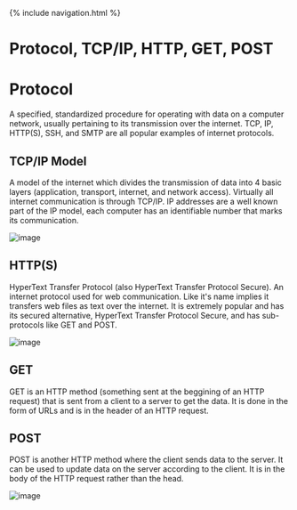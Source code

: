 {% include navigation.html %}

# Protocol, TCP/IP, HTTP, GET, POST

# Protocol
A specified, standardized procedure for operating with data on a computer network, usually pertaining to its transmission over the internet.  TCP, IP, HTTP(S), SSH, and SMTP are all popular examples of internet protocols.

## TCP/IP Model
A model of the internet which divides the transmission of data into 4 basic layers (application, transport, internet, and network access).  Virtually all internet communication is through TCP/IP.  IP addresses are a well known part of the IP model, each computer has an identifiable number that marks its communication.

![image](https://user-images.githubusercontent.com/82109882/151614177-925c3588-a2c7-4579-aaf9-f9e02a5ef603.png)

## HTTP(S)
HyperText Transfer Protocol (also HyperText Transfer Protocol Secure).  An internet protocol used for web communication.  Like it's name implies it transfers web files as text over the internet.  It is extremely popular and has its secured alternative, HyperText Transfer Protocol Secure, and has sub-protocols like GET and POST.

![image](https://user-images.githubusercontent.com/82109882/151614455-84405ece-df38-43a1-95d7-f948d4b30433.png)

## GET
GET is an HTTP method (something sent at the beggining of an HTTP request) that is sent from a client to a server to get the data.  It is done in the form of URLs and is in the header of an HTTP request.

## POST
POST is another HTTP method where the client sends data to the server.  It can be used to update data on the server according to the client.  It is in the body of the HTTP request rather than the head.

![image](https://user-images.githubusercontent.com/82109882/151614575-6be83d68-f3e8-4848-b729-b64c44619de0.png)
